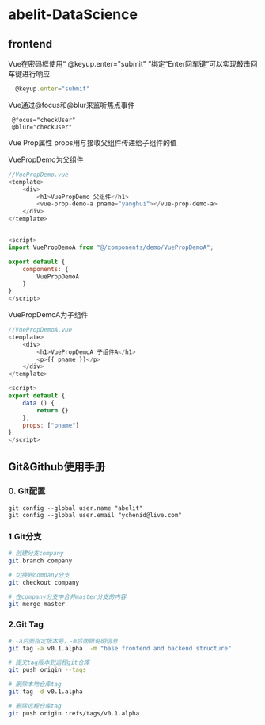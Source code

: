 # abelit-DataScience

## frontend
Vue在密码框使用“ @keyup.enter="submit" ”绑定“Enter回车键”可以实现敲击回车键进行响应
```javascript
  @keyup.enter="submit"
```

Vue通过@focus和@blur来监听焦点事件
```
 @focus="checkUser"
 @blur="checkUser"
```

Vue Prop属性
props用与接收父组件传递给子组件的值

VuePropDemo为父组件
```javascript
//VuePropDemo.vue
<template>
    <div>
        <h1>VuePropDemo 父组件</h1>
        <vue-prop-demo-a pname="yanghui"></vue-prop-demo-a>
    </div>
</template>


<script>
import VuePropDemoA from "@/components/demo/VuePropDemoA";

export default {
    components: {
        VuePropDemoA
    }
}
</script>
```

VuePropDemoA为子组件
```javascript
//VuePropDemoA.vue
<template>
    <div>
        <h1>VuePropDemoA 子组件A</h1>
        <p>{{ pname }}</p>
    </div>
</template>

<script>
export default {
    data () {
        return {}
    },
    props: ["pname"]
}
</script>
```

## Git&Github使用手册
### 0. Git配置
```
git config --global user.name "abelit"
git config --global user.email "ychenid@live.com"
```
### 1.Git分支
```bash
# 创建分支company
git branch company

# 切换到company分支
git checkout company

# 在company分支中合并master分支的内容
git merge master
```

### 2.Git Tag
```bash
# -a后面指定版本号，-m后面跟说明信息
git tag -a v0.1.alpha  -m "base frontend and backend structure"

# 提交tag版本到远程git仓库
git push origin --tags

# 删除本地仓库tag
git tag -d v0.1.alpha

# 删除远程仓库tag
git push origin :refs/tags/v0.1.alpha
```

